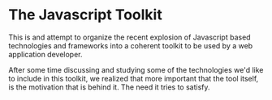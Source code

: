 # The Javascript Toolkit

 This is and attempt to organize the recent explosion of Javascript based technologies and frameworks into a coherent toolkit to be used by a web application developer.

After some time discussing and studying some of the technologies we'd like to include in this toolkit, we realized that more important that the tool itself, is the motivation that is behind it. The need it tries to satisfy.

